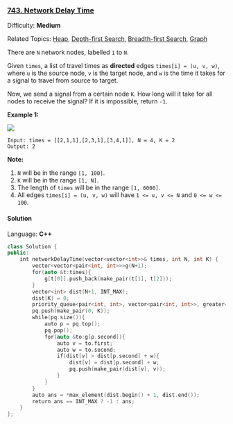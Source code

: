 ### [743\. Network Delay Time](https://leetcode.com/problems/network-delay-time/)

Difficulty: **Medium**

Related Topics: [Heap](https://leetcode.com/tag/heap/), [Depth-first Search](https://leetcode.com/tag/depth-first-search/), [Breadth-first Search](https://leetcode.com/tag/breadth-first-search/), [Graph](https://leetcode.com/tag/graph/)

There are `N` network nodes, labelled `1` to `N`.

Given `times`, a list of travel times as **directed** edges `times[i] = (u, v, w)`, where `u` is the source node, `v` is the target node, and `w` is the time it takes for a signal to travel from source to target.

Now, we send a signal from a certain node `K`. How long will it take for all nodes to receive the signal? If it is impossible, return `-1`.

**Example 1:**

![](https://assets.leetcode.com/uploads/2019/05/23/931_example_1.png)

```
Input: times = [[2,1,1],[2,3,1],[3,4,1]], N = 4, K = 2
Output: 2
```

**Note:**

1.  `N` will be in the range `[1, 100]`.
2.  `K` will be in the range `[1, N]`.
3.  The length of `times` will be in the range `[1, 6000]`.
4.  All edges `times[i] = (u, v, w)` will have `1 <= u, v <= N` and `0 <= w <= 100`.

#### Solution

Language: **C++**

```c++
class Solution {
public:
    int networkDelayTime(vector<vector<int>>& times, int N, int K) {
        vector<vector<pair<int, int>>>g(N+1);
        for(auto &t:times){
            g[t[0]].push_back(make_pair(t[1], t[2]));
        }
        vector<int> dist(N+1, INT_MAX);
        dist[K] = 0;
        priority_queue<pair<int, int>, vector<pair<int, int>>, greater<pair<int, int>>> pq;
        pq.push(make_pair(0, K));
        while(pq.size()){
            auto p = pq.top();
            pq.pop();
            for(auto &to:g[p.second]){
                auto v = to.first;
                auto w = to.second;
                if(dist[v] > dist[p.second] + w){
                    dist[v] = dist[p.second] + w;
                    pq.push(make_pair(dist[v], v));
                }
            }
        }
        auto ans = *max_element(dist.begin() + 1, dist.end());
        return ans == INT_MAX ? -1 : ans;
    }
};
```
